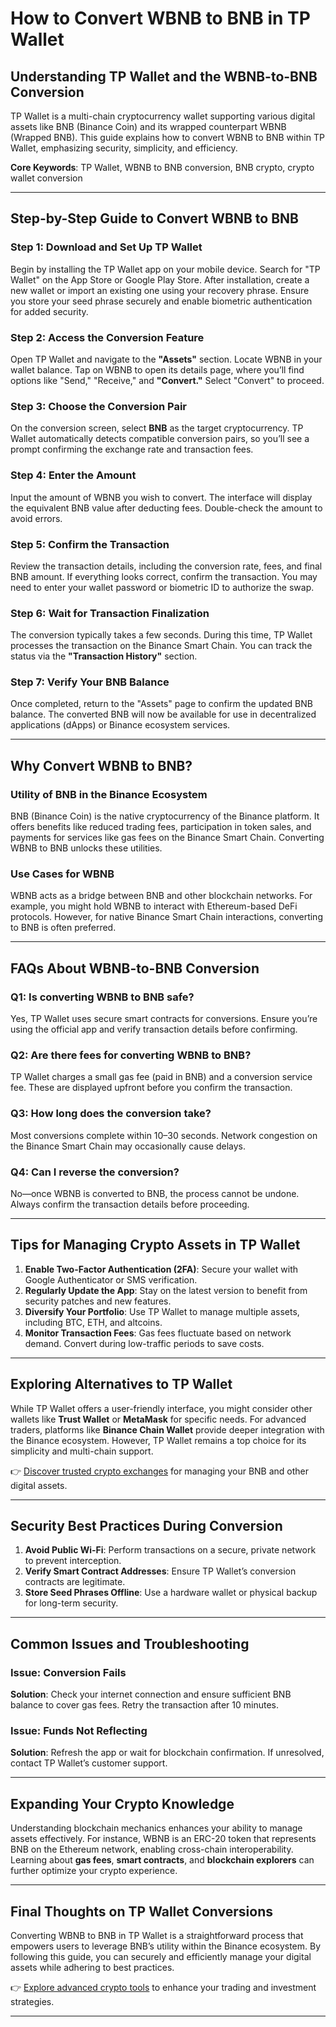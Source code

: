 # How to Convert WBNB to BNB in TP Wallet  

## Understanding TP Wallet and the WBNB-to-BNB Conversion  

TP Wallet is a multi-chain cryptocurrency wallet supporting various digital assets like BNB (Binance Coin) and its wrapped counterpart WBNB (Wrapped BNB). This guide explains how to convert WBNB to BNB within TP Wallet, emphasizing security, simplicity, and efficiency.  

**Core Keywords**: TP Wallet, WBNB to BNB conversion, BNB crypto, crypto wallet conversion  

---

## Step-by-Step Guide to Convert WBNB to BNB  

### Step 1: Download and Set Up TP Wallet  
Begin by installing the TP Wallet app on your mobile device. Search for "TP Wallet" on the App Store or Google Play Store. After installation, create a new wallet or import an existing one using your recovery phrase. Ensure you store your seed phrase securely and enable biometric authentication for added security.  

### Step 2: Access the Conversion Feature  
Open TP Wallet and navigate to the **"Assets"** section. Locate WBNB in your wallet balance. Tap on WBNB to open its details page, where you’ll find options like "Send," "Receive," and **"Convert."** Select "Convert" to proceed.  

### Step 3: Choose the Conversion Pair  
On the conversion screen, select **BNB** as the target cryptocurrency. TP Wallet automatically detects compatible conversion pairs, so you’ll see a prompt confirming the exchange rate and transaction fees.  

### Step 4: Enter the Amount  
Input the amount of WBNB you wish to convert. The interface will display the equivalent BNB value after deducting fees. Double-check the amount to avoid errors.  

### Step 5: Confirm the Transaction  
Review the transaction details, including the conversion rate, fees, and final BNB amount. If everything looks correct, confirm the transaction. You may need to enter your wallet password or biometric ID to authorize the swap.  

### Step 6: Wait for Transaction Finalization  
The conversion typically takes a few seconds. During this time, TP Wallet processes the transaction on the Binance Smart Chain. You can track the status via the **"Transaction History"** section.  

### Step 7: Verify Your BNB Balance  
Once completed, return to the "Assets" page to confirm the updated BNB balance. The converted BNB will now be available for use in decentralized applications (dApps) or Binance ecosystem services.  

---

## Why Convert WBNB to BNB?  

### Utility of BNB in the Binance Ecosystem  
BNB (Binance Coin) is the native cryptocurrency of the Binance platform. It offers benefits like reduced trading fees, participation in token sales, and payments for services like gas fees on the Binance Smart Chain. Converting WBNB to BNB unlocks these utilities.  

### Use Cases for WBNB  
WBNB acts as a bridge between BNB and other blockchain networks. For example, you might hold WBNB to interact with Ethereum-based DeFi protocols. However, for native Binance Smart Chain interactions, converting to BNB is often preferred.  

---

## FAQs About WBNB-to-BNB Conversion  

### Q1: Is converting WBNB to BNB safe?  
Yes, TP Wallet uses secure smart contracts for conversions. Ensure you’re using the official app and verify transaction details before confirming.  

### Q2: Are there fees for converting WBNB to BNB?  
TP Wallet charges a small gas fee (paid in BNB) and a conversion service fee. These are displayed upfront before you confirm the transaction.  

### Q3: How long does the conversion take?  
Most conversions complete within 10–30 seconds. Network congestion on the Binance Smart Chain may occasionally cause delays.  

### Q4: Can I reverse the conversion?  
No—once WBNB is converted to BNB, the process cannot be undone. Always confirm the transaction details before proceeding.  

---

## Tips for Managing Crypto Assets in TP Wallet  

1. **Enable Two-Factor Authentication (2FA)**: Secure your wallet with Google Authenticator or SMS verification.  
2. **Regularly Update the App**: Stay on the latest version to benefit from security patches and new features.  
3. **Diversify Your Portfolio**: Use TP Wallet to manage multiple assets, including BTC, ETH, and altcoins.  
4. **Monitor Transaction Fees**: Gas fees fluctuate based on network demand. Convert during low-traffic periods to save costs.  

---

## Exploring Alternatives to TP Wallet  

While TP Wallet offers a user-friendly interface, you might consider other wallets like **Trust Wallet** or **MetaMask** for specific needs. For advanced traders, platforms like **Binance Chain Wallet** provide deeper integration with the Binance ecosystem. However, TP Wallet remains a top choice for its simplicity and multi-chain support.  

👉 [Discover trusted crypto exchanges](https://bit.ly/okx-bonus) for managing your BNB and other digital assets.  

---

## Security Best Practices During Conversion  

1. **Avoid Public Wi-Fi**: Perform transactions on a secure, private network to prevent interception.  
2. **Verify Smart Contract Addresses**: Ensure TP Wallet’s conversion contracts are legitimate.  
3. **Store Seed Phrases Offline**: Use a hardware wallet or physical backup for long-term security.  

---

## Common Issues and Troubleshooting  

### Issue: Conversion Fails  
**Solution**: Check your internet connection and ensure sufficient BNB balance to cover gas fees. Retry the transaction after 10 minutes.  

### Issue: Funds Not Reflecting  
**Solution**: Refresh the app or wait for blockchain confirmation. If unresolved, contact TP Wallet’s customer support.  

---

## Expanding Your Crypto Knowledge  

Understanding blockchain mechanics enhances your ability to manage assets effectively. For instance, WBNB is an ERC-20 token that represents BNB on the Ethereum network, enabling cross-chain interoperability. Learning about **gas fees**, **smart contracts**, and **blockchain explorers** can further optimize your crypto experience.  

---

## Final Thoughts on TP Wallet Conversions  

Converting WBNB to BNB in TP Wallet is a straightforward process that empowers users to leverage BNB’s utility within the Binance ecosystem. By following this guide, you can securely and efficiently manage your digital assets while adhering to best practices.  

👉 [Explore advanced crypto tools](https://bit.ly/okx-bonus) to enhance your trading and investment strategies.  

---  
